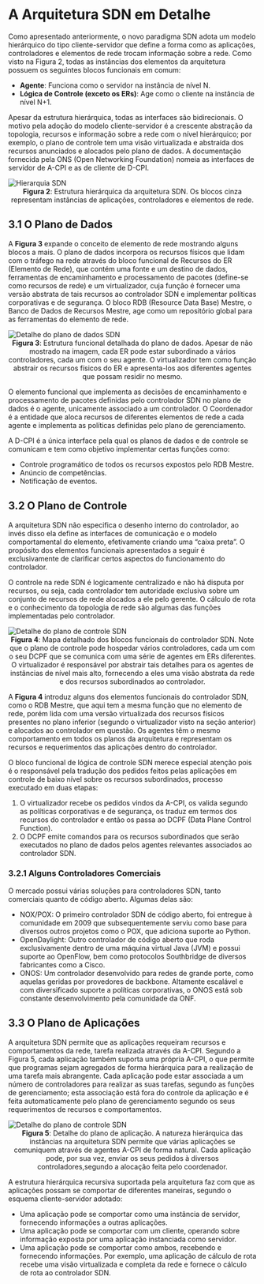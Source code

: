 # A Arquitetura SDN em Detalhe

Como apresentado anteriormente, o novo paradigma SDN adota um modelo
hierárquico do tipo cliente-servidor que define a forma como as aplicações,
controladores e elementos de rede trocam informação sobre a rede. Como visto na
Figura 2, todas as instâncias dos elementos da arquitetura possuem os seguintes
blocos funcionais em comum:

+ **Agente**: Funciona como o servidor na instância de nível N.
+ **Lógica de Controle (exceto os ERs)**: Age como o cliente na instância de nível
N+1.

Apesar da estrutura hierárquica, todas as interfaces são bidirecionais. O motivo pela
adoção do modelo cliente-servidor é a crescente abstração da topologia, recursos e
informação sobre a rede com o nível hierárquico; por exemplo, o plano de controle tem
uma visão virtualizada e abstraída dos recursos anunciados e alocados pelo plano de
dados. A documentação fornecida pela ONS (Open Networking Foundation) nomeia as
interfaces de servidor de A-CPI e as de cliente de D-CPI.

<img class='center' src='assets/images/Hierarquia.jpg' alt='Hierarquia SDN'>
<figcaption style='text-align:center;'><b>Figura 2</b>: Estrutura hierárquica da arquitetura SDN. Os blocos cinza representam instâncias de
aplicações, controladores e elementos de rede.</figcaption>

## 3.1 O Plano de Dados
A **Figura 3** expande o conceito de elemento de rede mostrando alguns blocos a mais.
O plano de dados incorpora os recursos físicos que lidam com o tráfego na rede
através do bloco funcional de Recursos do ER (Elemento de Rede), que contém uma
fonte e um destino de dados, ferramentas de encaminhamento e processamento de
pacotes (define-se como recursos de rede) e um virtualizador, cuja função é fornecer
uma versão abstrata de tais recursos ao controlador SDN e implementar políticas
corporativas e de segurança. O bloco RDB (Resource Data Base) Mestre, o Banco de
Dados de Recursos Mestre, age como um repositório global para as ferramentas do
elemento de rede.

<img class='center' src='assets/images/Detalhe do Plano de Dados.jpg' alt='Detalhe do plano de dados SDN'>
<figcaption style='text-align:center;'><b>Figura 3</b>: Estrutura funcional detalhada do plano de dados. Apesar de não mostrado na
imagem, cada ER pode estar subordinado a vários controladores, cada um com o seu agente.
O virtualizador tem como função abstrair os recursos físicos do ER e apresenta-los aos
diferentes agentes que possam residir no mesmo.</figcaption> 

O elemento funcional que implementa as decisões de encaminhamento e
processamento de pacotes definidas pelo controlador SDN no plano de dados é o
agente, unicamente associado a um controlador. O Coordenador é a entidade que
aloca recursos de diferentes elementos de rede a cada agente e implementa as
políticas definidas pelo plano de gerenciamento.

A D-CPI é a única interface pela qual os planos de dados e de controle se comunicam
e tem como objetivo implementar certas funções como:
+ Controle programático de todos os recursos expostos pelo RDB Mestre.
+ Anúncio de competências.
+ Notificação de eventos.
  
## 3.2 O Plano de Controle

A arquitetura SDN não especifica o desenho interno do controlador, ao invés disso ela
define as interfaces de comunicação e o modelo comportamental do elemento,
efetivamente criando uma “caixa preta”. O propósito dos elementos funcionais
apresentados a seguir é exclusivamente de clarificar certos aspectos do
funcionamento do controlador.

O controle na rede SDN é logicamente centralizado e não há disputa por recursos, ou
seja, cada controlador tem autoridade exclusiva sobre um conjunto de recursos de
rede alocados a ele pelo gerente. O cálculo de rota e o conhecimento da topologia de
rede são algumas das funções implementadas pelo controlador.

<img class='center' src='assets/images/Detalhe do Plano de Controle.jpg' alt='Detalhe do plano de controle SDN'>
<figcaption style='text-align:center;'><b>Figura 4</b>: Mapa detalhado dos blocos funcionais 
do controlador SDN. Note que o plano de controle pode hospedar vários controladores, 
cada um com o seu DCPF que se comunica com uma série de agentes em ERs diferentes. 
O virtualizador é responsável por abstrair tais detalhes para os agentes de instâncias
de nível mais alto, fornecendo a eles uma visão abstrata da rede e dos recursos subordinados ao controlador.</figcaption> 


A **Figura 4** introduz alguns dos elementos funcionais do controlador SDN, como o RDB
Mestre, que aqui tem a mesma função que no elemento de rede, porém lida com uma
versão virtualizada dos recursos físicos presentes no plano inferior (segundo o
virtualizador visto na seção anterior) e alocados ao controlador em questão. Os
agentes têm o mesmo comportamento em todos os planos da arquitetura e
representam os recursos e requerimentos das aplicações dentro do controlador.

O bloco funcional de lógica de controle SDN merece especial atenção pois é o
responsável pela tradução dos pedidos feitos pelas aplicações em controle de baixo
nível sobre os recursos subordinados, processo executado em duas etapas:

1. O virtualizador recebe os pedidos vindos da A-CPI, os valida segundo as políticas
corporativas e de segurança, os traduz em termos dos recursos do controlador e
então os passa ao DCPF (Data Plane Control Function).
2. O DCPF emite comandos para os recursos subordinados que serão executados no
plano de dados pelos agentes relevantes associados ao controlador SDN.

### 3.2.1 Alguns Controladores Comerciais
O mercado possui várias soluções para controladores SDN, tanto comerciais quanto
de código aberto. Algumas delas são:
+ NOX/POX: O primeiro controlador SDN de código aberto, foi entregue à
comunidade em 2009 que subsequentemente serviu como base para diversos
outros projetos como o POX, que adiciona suporte ao Python.
+ OpenDaylight: Outro controlador de código aberto que roda exclusivamente
dentro de uma máquina virtual Java (JVM) e possui suporte ao OpenFlow, bem
como protocolos Southbridge de diversos fabricantes como a Cisco.
+ ONOS: Um controlador desenvolvido para redes de grande porte, como
aquelas geridas por provedores de backbone. Altamente escalável e com
diversificado suporte a políticas corporativas, o ONOS está sob constante
desenvolvimento pela comunidade da ONF.

## 3.3 O Plano de Aplicações
A arquitetura SDN permite que as aplicações requeiram recursos e comportamentos
da rede, tarefa realizada através da A-CPI. Segundo a Figura 5, cada aplicação
também suporta uma própria A-CPI, o que permite que programas sejam agregados
de forma hierárquica para a realização de uma tarefa mais abrangente. Cada
aplicação pode estar associada a um número de controladores para realizar as suas
tarefas, segundo as funções de gerenciamento; esta associação está fora do controle
da aplicação e é feita automaticamente pelo plano de gerenciamento segundo os seus
requerimentos de recursos e comportamentos.

<img class='center' src='assets/images/Detalhe do Plano de Aplicação.jpg' alt='Detalhe do plano de controle SDN'>
<figcaption style='text-align:center;'><b>Figura 5</b>: Detalhe do plano de aplicação. 
A natureza hierárquica das instâncias na arquitetura SDN permite que várias aplicações 
se comuniquem através de agentes A-CPI de forma natural. Cada aplicação pode, por sua vez,
enviar os seus pedidos à diversos controladores,segundo a alocação feita pelo coordenador.</figcaption> 

A estrutura hierárquica recursiva suportada pela arquitetura faz com que as aplicações
possam se comportar de diferentes maneiras, segundo o esquema cliente-servidor
adotado:
+ Uma aplicação pode se comportar como uma instância de servidor, fornecendo
informações a outras aplicações.
+ Uma aplicação pode se comportar com um cliente, operando sobre informação
exposta por uma aplicação instanciada como servidor.
+ Uma aplicação pode se comportar como ambos, recebendo e fornecendo
informações. Por exemplo, uma aplicação de cálculo de rota recebe uma visão
virtualizada e completa da rede e fornece o cálculo de rota ao controlador SDN.